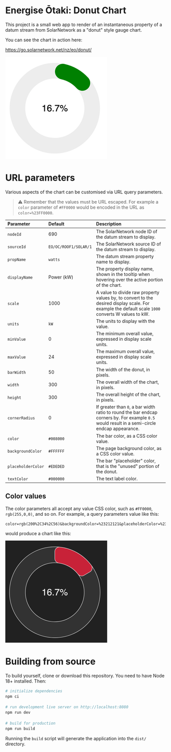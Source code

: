 # Energise Ōtaki: Donut Chart

This project is a small web app to render of an instantaneous property of a datum stream from SolarNetwork as a "donut" style gauge chart.

You can see the chart in action here:

<https://go.solarnetwork.net/nz/eo/donut/>

<img alt="Screenshot of the Energise Ōtaki Donut Chart app" src="docs/eo-donut-screenshot@2x.png" width="320">

# URL parameters

Various aspects of the chart can be customised via URL query parameters.

> :warning: Remember that the values must be URL escaped. For example a `color` parameter of
> `#FF0000` would be encoded in the URL as `color=%23FF0000`.

| Parameter          | Default               | Description                                                                                                                                      |
| :----------------- | :-------------------- | :----------------------------------------------------------------------------------------------------------------------------------------------- |
| `nodeId`           | 690                   | The SolarNetwork node ID of the datum stream to display.                                                                                         |
| `sourceId`         | `EO/OC/ROOF1/SOLAR/1` | The SolarNetwork source ID of the datum stream to display.                                                                                       |
| `propName`         | `watts`               | The datum stream property name to display.                                                                                                       |
| `displayName`      | Power (kW)            | The property display name, shown in the tooltip when hovering over the active portion of the chart.                                              |
| `scale`            | 1000                  | A value to divide raw property values by, to convert to the desired display scale. For example the default scale `1000` converts W values to kW. |
| `units`            | `kW`                  | The units to display with the value.                                                                                                             |
| `minValue`         | 0                     | The minimum overall value, expressed in display scale units.                                                                                     |
| `maxValue`         | 24                    | The maximum overall value, expressed in display scale units.                                                                                     |
| `barWidth`         | 50                    | The width of the donut, in pixels.                                                                                                               |
| `width`            | 300                   | The overall width of the chart, in pixels.                                                                                                       |
| `height`           | 300                   | The overall height of the chart, in pixels.                                                                                                      |
| `cornerRadius`     | 0                     | If greater than `0`, a bar width ratio to round the bar endcap corners by. For example `0.5` would result in a semi-circle endcap appearance.    |
| `color`            | `#008000`             | The bar color, as a CSS color value.                                                                                                             |
| `backgroundColor`  | `#FFFFFF`             | The page background color, as a CSS color value.                                                                                                 |
| `placeholderColor` | `#EDEDED`             | The bar "placeholder" color, that is the "unused" portion of the donut.                                                                          |
| `textColor`        | `#000000`             | The text label color.                                                                                                                            |

## Color values

The color parameters all accept any value CSS color, such as `#FF0000`, `rgb(255,0,0)`, and so on. For example, a query parameters value like this:

```
color=rgb(200%2C34%2C56)&backgroundColor=%23212121&placeholderColor=%23323232&cornerRadius=0.1&textColor=%23ededed
```

would produce a chart like this:

<img alt="Screenshot of the Energise Ōtaki Donut Chart app with customised colours" src="docs/eo-donut-screenshot-cust@2x.png" width="320">

# Building from source

To build yourself, clone or download this repository. You need to have Node 18+ installed. Then:

```sh
# initialize dependencies
npm ci

# run development live server on http://localhost:8080
npm run dev

# build for production
npm run build
```

Running the `build` script will generate the application into the `dist/` directory.

[billboard]: https://naver.github.io/billboard.js/
